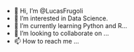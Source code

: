 - 👋 Hi, I’m @LucasFrugoli
- 👀 I’m interested in Data Science.
- 🌱 I’m currently learning Python and R...
- 💞️ I’m looking to collaborate on ...
- 📫 How to reach me ...

<!---
LucasFrugoli/LucasFrugoli is a ✨ special ✨ repository because its `README.md` (this file) appears on your GitHub profile.
You can click the Preview link to take a look at your changes.
--->
